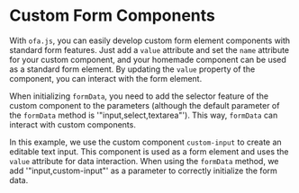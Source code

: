 # Custom Form Components

With `ofa.js`, you can easily develop custom form element components with standard form features. Just add a `value` attribute and set the `name` attribute for your custom component, and your homemade component can be used as a standard form element. By updating the `value` property of the component, you can interact with the form element.

When initializing `formData`, you need to add the selector feature of the custom component to the parameters (although the default parameter of the `formData` method is '"input,select,textarea"'). This way, `formData` can interact with custom components.

In this example, we use the custom component `custom-input` to create an editable text input. This component is used as a form element and uses the `value` attribute for data interaction. When using the `formData` method, we add '"input,custom-input"' as a parameter to correctly initialize the form data.

<a href="../../publics/examples/custom-form-element/demo.html" preview demo></a>
<a href="../../publics/examples/custom-form-element/test-demo.html" main demo></a>
<a href="../../publics/examples/custom-form-element/custom-input.html" demo></a>

